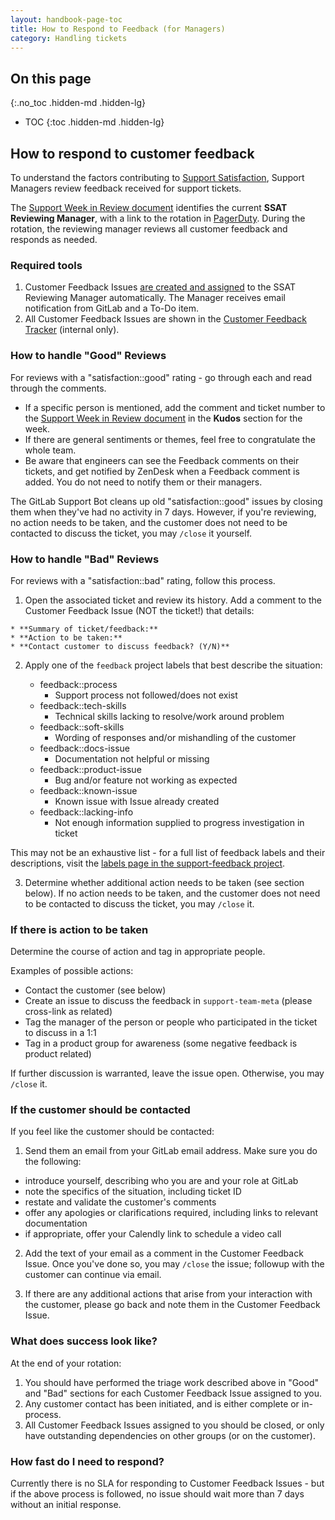 ```yaml
---
layout: handbook-page-toc
title: How to Respond to Feedback (for Managers)
category: Handling tickets
---
```


## On this page
{:.no_toc .hidden-md .hidden-lg}

- TOC
{:toc .hidden-md .hidden-lg}

## How to respond to customer feedback
To understand the factors contributing to [Support Satisfaction](https://about.gitlab.com/handbook/support/performance-indicators/#support-satisfaction-ssat), Support Managers review feedback received for support tickets.

The [Support Week in Review document](https://docs.google.com/document/d/1eyMzbzImSKNFMpmu33C6imvC1iWEWHREJqaD6mkVDNg/edit) identifies the current **SSAT Reviewing Manager**, with a link to the rotation in [PagerDuty](https://gitlab.pagerduty.com/schedules#P9UIIDY). During the rotation, the reviewing manager reviews all customer feedback and responds as needed.

### Required tools
1. Customer Feedback Issues [are created and assigned](https://about.gitlab.com/handbook/support/support-ops/responsibilities.html#support-satisfaction-survey-ssat) to the SSAT Reviewing Manager automatically. The Manager receives email notification from GitLab and a To-Do item.
1. All Customer Feedback Issues are shown in the [Customer Feedback Tracker](https://gitlab.com/gitlab-com/support/feedback/) (internal only).

### How to handle "Good" Reviews
For reviews with a "satisfaction::good" rating - go through each and read through the comments.

* If a specific person is mentioned, add the comment and ticket number to the [Support Week in Review document](https://docs.google.com/document/d/1eyMzbzImSKNFMpmu33C6imvC1iWEWHREJqaD6mkVDNg/edit) in the **Kudos** section for the week.
* If there are general sentiments or themes, feel free to congratulate the whole team.
* Be aware that engineers can see the Feedback comments on their tickets, and get notified by ZenDesk when a Feedback comment is added. You do not need to notify them or their managers.

The GitLab Support Bot cleans up old "satisfaction::good" issues by closing them when they've had no activity in 7 days. However, if you're reviewing, no action needs to be taken, and the customer does not need to be contacted to discuss the ticket, you may `/close` it yourself.

### How to handle "Bad" Reviews
For reviews with a "satisfaction::bad" rating, follow this process.

1. Open the associated ticket and review its history. Add a comment to the Customer Feedback Issue (NOT the ticket!) that details:

```
* **Summary of ticket/feedback:** 
* **Action to be taken:** 
* **Contact customer to discuss feedback? (Y/N)** 
```

2. Apply one of the `feedback` project labels that best describe the situation:

   * feedback::process
     - Support process not followed/does not exist
   * feedback::tech-skills
     - Technical skills lacking to resolve/work around problem
   * feedback::soft-skills
     - Wording of responses and/or mishandling of the customer 
   * feedback::docs-issue
     - Documentation not helpful or missing
   * feedback::product-issue
     - Bug and/or feature not working as expected
   * feedback::known-issue
     - Known issue with Issue already created  
   * feedback::lacking-info
     - Not enough information supplied to progress investigation in ticket

This may not be an exhaustive list - for a full list of feedback labels
and their descriptions, visit the [labels page in the support-feedback project](https://gitlab.com/gitlab-com/support/feedback/-/labels?utf8=%E2%9C%93&subscribed=&search=feedback%3A%3A).

3. Determine whether additional action needs to be taken (see section below). If no action needs to be taken, and the customer does not need to be contacted to discuss the ticket, you may `/close` it.

### If there is action to be taken
Determine the course of action and tag in appropriate people.

Examples of possible actions:
 - Contact the customer (see below)
 - Create an issue to discuss the feedback in `support-team-meta` (please cross-link as related)
 - Tag the manager of the person or people who participated in the ticket to discuss in a 1:1
 - Tag in a product group for awareness (some negative feedback is product related)

If further discussion is warranted, leave the issue open. Otherwise, you may `/close` it.

### If the customer should be contacted
If you feel like the customer should be contacted:

1. Send them an email from your GitLab email address. Make sure you do the following:
 - introduce yourself, describing who you are and your role at GitLab
 - note the specifics of the situation, including ticket ID
 - restate and validate the customer's comments
 - offer any apologies or clarifications required, including links to relevant documentation
 - if appropriate, offer your Calendly link to schedule a video call

2. Add the text of your email as a comment in the Customer Feedback Issue. Once you've done so, you may `/close` the issue; followup with the customer can continue via email.

3. If there are any additional actions that arise from your interaction with the customer, please go back and note them in the Customer Feedback Issue.

### What does success look like?
At the end of your rotation:
1. You should have performed the triage work described above in "Good" and "Bad" sections for each Customer Feedback Issue assigned to you.
1. Any customer contact has been initiated, and is either complete or in-process.
1. All Customer Feedback Issues assigned to you should be closed, or only have outstanding dependencies on other groups (or on the customer).

### How fast do I need to respond?
Currently there is no SLA for responding to Customer Feedback Issues - but if the above process is followed, no issue should wait more than 7 days without an initial response.
